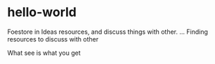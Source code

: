 # hello-world
Foestore in Ideas resources, and discuss things with other.
...
Finding resources to discuss with other

What see is what you get 
